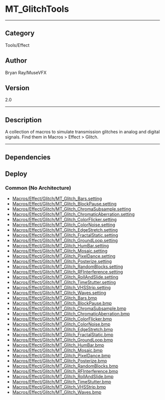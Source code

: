 # MT_GlitchTools
___

## Category
Tools/Effect

## Author
Bryan Ray/MuseVFX

## Version
2.0

___

## Description
<p>A collection of macros to simulate transmission glitches in analog and digital signals. Find them in Macros &gt; Effect &gt; Glitch.</p>
	

___

## Dependencies

## Deploy

### Common (No Architecture)

<ul>
<li><a href="https://gitlab.com/WeSuckLess/Reactor/-/blob/master/Atoms/com.MuseVFX.GlitchTools/Macros/Effect/Glitch/MT_Glitch_Bars.setting?ref_type=heads">Macros/Effect/Glitch/MT_Glitch_Bars.setting</a></li>
<li><a href="https://gitlab.com/WeSuckLess/Reactor/-/blob/master/Atoms/com.MuseVFX.GlitchTools/Macros/Effect/Glitch/MT_Glitch_BlockPause.setting?ref_type=heads">Macros/Effect/Glitch/MT_Glitch_BlockPause.setting</a></li>
<li><a href="https://gitlab.com/WeSuckLess/Reactor/-/blob/master/Atoms/com.MuseVFX.GlitchTools/Macros/Effect/Glitch/MT_Glitch_ChromaSubsample.setting?ref_type=heads">Macros/Effect/Glitch/MT_Glitch_ChromaSubsample.setting</a></li>
<li><a href="https://gitlab.com/WeSuckLess/Reactor/-/blob/master/Atoms/com.MuseVFX.GlitchTools/Macros/Effect/Glitch/MT_Glitch_ChromaticAberration.setting?ref_type=heads">Macros/Effect/Glitch/MT_Glitch_ChromaticAberration.setting</a></li>
<li><a href="https://gitlab.com/WeSuckLess/Reactor/-/blob/master/Atoms/com.MuseVFX.GlitchTools/Macros/Effect/Glitch/MT_Glitch_ColorFlicker.setting?ref_type=heads">Macros/Effect/Glitch/MT_Glitch_ColorFlicker.setting</a></li>
<li><a href="https://gitlab.com/WeSuckLess/Reactor/-/blob/master/Atoms/com.MuseVFX.GlitchTools/Macros/Effect/Glitch/MT_Glitch_ColorNoise.setting?ref_type=heads">Macros/Effect/Glitch/MT_Glitch_ColorNoise.setting</a></li>
<li><a href="https://gitlab.com/WeSuckLess/Reactor/-/blob/master/Atoms/com.MuseVFX.GlitchTools/Macros/Effect/Glitch/MT_Glitch_EdgeStretch.setting?ref_type=heads">Macros/Effect/Glitch/MT_Glitch_EdgeStretch.setting</a></li>
<li><a href="https://gitlab.com/WeSuckLess/Reactor/-/blob/master/Atoms/com.MuseVFX.GlitchTools/Macros/Effect/Glitch/MT_Glitch_FractalStatic.setting?ref_type=heads">Macros/Effect/Glitch/MT_Glitch_FractalStatic.setting</a></li>
<li><a href="https://gitlab.com/WeSuckLess/Reactor/-/blob/master/Atoms/com.MuseVFX.GlitchTools/Macros/Effect/Glitch/MT_Glitch_GroundLoop.setting?ref_type=heads">Macros/Effect/Glitch/MT_Glitch_GroundLoop.setting</a></li>
<li><a href="https://gitlab.com/WeSuckLess/Reactor/-/blob/master/Atoms/com.MuseVFX.GlitchTools/Macros/Effect/Glitch/MT_Glitch_HumBar.setting?ref_type=heads">Macros/Effect/Glitch/MT_Glitch_HumBar.setting</a></li>
<li><a href="https://gitlab.com/WeSuckLess/Reactor/-/blob/master/Atoms/com.MuseVFX.GlitchTools/Macros/Effect/Glitch/MT_Glitch_Mosaic.setting?ref_type=heads">Macros/Effect/Glitch/MT_Glitch_Mosaic.setting</a></li>
<li><a href="https://gitlab.com/WeSuckLess/Reactor/-/blob/master/Atoms/com.MuseVFX.GlitchTools/Macros/Effect/Glitch/MT_Glitch_PixelDance.setting?ref_type=heads">Macros/Effect/Glitch/MT_Glitch_PixelDance.setting</a></li>
<li><a href="https://gitlab.com/WeSuckLess/Reactor/-/blob/master/Atoms/com.MuseVFX.GlitchTools/Macros/Effect/Glitch/MT_Glitch_Posterize.setting?ref_type=heads">Macros/Effect/Glitch/MT_Glitch_Posterize.setting</a></li>
<li><a href="https://gitlab.com/WeSuckLess/Reactor/-/blob/master/Atoms/com.MuseVFX.GlitchTools/Macros/Effect/Glitch/MT_Glitch_RandomBlocks.setting?ref_type=heads">Macros/Effect/Glitch/MT_Glitch_RandomBlocks.setting</a></li>
<li><a href="https://gitlab.com/WeSuckLess/Reactor/-/blob/master/Atoms/com.MuseVFX.GlitchTools/Macros/Effect/Glitch/MT_Glitch_RFInterference.setting?ref_type=heads">Macros/Effect/Glitch/MT_Glitch_RFInterference.setting</a></li>
<li><a href="https://gitlab.com/WeSuckLess/Reactor/-/blob/master/Atoms/com.MuseVFX.GlitchTools/Macros/Effect/Glitch/MT_Glitch_RollAndSlide.setting?ref_type=heads">Macros/Effect/Glitch/MT_Glitch_RollAndSlide.setting</a></li>
<li><a href="https://gitlab.com/WeSuckLess/Reactor/-/blob/master/Atoms/com.MuseVFX.GlitchTools/Macros/Effect/Glitch/MT_Glitch_TimeStutter.setting?ref_type=heads">Macros/Effect/Glitch/MT_Glitch_TimeStutter.setting</a></li>
<li><a href="https://gitlab.com/WeSuckLess/Reactor/-/blob/master/Atoms/com.MuseVFX.GlitchTools/Macros/Effect/Glitch/MT_Glitch_VHSStrip.setting?ref_type=heads">Macros/Effect/Glitch/MT_Glitch_VHSStrip.setting</a></li>
<li><a href="https://gitlab.com/WeSuckLess/Reactor/-/blob/master/Atoms/com.MuseVFX.GlitchTools/Macros/Effect/Glitch/MT_Glitch_Waves.setting?ref_type=heads">Macros/Effect/Glitch/MT_Glitch_Waves.setting</a></li>
<li><a href="https://gitlab.com/WeSuckLess/Reactor/-/blob/master/Atoms/com.MuseVFX.GlitchTools/Macros/Effect/Glitch/MT_Glitch_Bars.bmp?ref_type=heads">Macros/Effect/Glitch/MT_Glitch_Bars.bmp</a></li>
<li><a href="https://gitlab.com/WeSuckLess/Reactor/-/blob/master/Atoms/com.MuseVFX.GlitchTools/Macros/Effect/Glitch/MT_Glitch_BlockPause.bmp?ref_type=heads">Macros/Effect/Glitch/MT_Glitch_BlockPause.bmp</a></li>
<li><a href="https://gitlab.com/WeSuckLess/Reactor/-/blob/master/Atoms/com.MuseVFX.GlitchTools/Macros/Effect/Glitch/MT_Glitch_ChromaSubsample.bmp?ref_type=heads">Macros/Effect/Glitch/MT_Glitch_ChromaSubsample.bmp</a></li>
<li><a href="https://gitlab.com/WeSuckLess/Reactor/-/blob/master/Atoms/com.MuseVFX.GlitchTools/Macros/Effect/Glitch/MT_Glitch_ChromaticAberration.bmp?ref_type=heads">Macros/Effect/Glitch/MT_Glitch_ChromaticAberration.bmp</a></li>
<li><a href="https://gitlab.com/WeSuckLess/Reactor/-/blob/master/Atoms/com.MuseVFX.GlitchTools/Macros/Effect/Glitch/MT_Glitch_ColorFlicker.bmp?ref_type=heads">Macros/Effect/Glitch/MT_Glitch_ColorFlicker.bmp</a></li>
<li><a href="https://gitlab.com/WeSuckLess/Reactor/-/blob/master/Atoms/com.MuseVFX.GlitchTools/Macros/Effect/Glitch/MT_Glitch_ColorNoise.bmp?ref_type=heads">Macros/Effect/Glitch/MT_Glitch_ColorNoise.bmp</a></li>
<li><a href="https://gitlab.com/WeSuckLess/Reactor/-/blob/master/Atoms/com.MuseVFX.GlitchTools/Macros/Effect/Glitch/MT_Glitch_EdgeStretch.bmp?ref_type=heads">Macros/Effect/Glitch/MT_Glitch_EdgeStretch.bmp</a></li>
<li><a href="https://gitlab.com/WeSuckLess/Reactor/-/blob/master/Atoms/com.MuseVFX.GlitchTools/Macros/Effect/Glitch/MT_Glitch_FractalStatic.bmp?ref_type=heads">Macros/Effect/Glitch/MT_Glitch_FractalStatic.bmp</a></li>
<li><a href="https://gitlab.com/WeSuckLess/Reactor/-/blob/master/Atoms/com.MuseVFX.GlitchTools/Macros/Effect/Glitch/MT_Glitch_GroundLoop.bmp?ref_type=heads">Macros/Effect/Glitch/MT_Glitch_GroundLoop.bmp</a></li>
<li><a href="https://gitlab.com/WeSuckLess/Reactor/-/blob/master/Atoms/com.MuseVFX.GlitchTools/Macros/Effect/Glitch/MT_Glitch_HumBar.bmp?ref_type=heads">Macros/Effect/Glitch/MT_Glitch_HumBar.bmp</a></li>
<li><a href="https://gitlab.com/WeSuckLess/Reactor/-/blob/master/Atoms/com.MuseVFX.GlitchTools/Macros/Effect/Glitch/MT_Glitch_Mosaic.bmp?ref_type=heads">Macros/Effect/Glitch/MT_Glitch_Mosaic.bmp</a></li>
<li><a href="https://gitlab.com/WeSuckLess/Reactor/-/blob/master/Atoms/com.MuseVFX.GlitchTools/Macros/Effect/Glitch/MT_Glitch_PixelDance.bmp?ref_type=heads">Macros/Effect/Glitch/MT_Glitch_PixelDance.bmp</a></li>
<li><a href="https://gitlab.com/WeSuckLess/Reactor/-/blob/master/Atoms/com.MuseVFX.GlitchTools/Macros/Effect/Glitch/MT_Glitch_Posterize.bmp?ref_type=heads">Macros/Effect/Glitch/MT_Glitch_Posterize.bmp</a></li>
<li><a href="https://gitlab.com/WeSuckLess/Reactor/-/blob/master/Atoms/com.MuseVFX.GlitchTools/Macros/Effect/Glitch/MT_Glitch_RandomBlocks.bmp?ref_type=heads">Macros/Effect/Glitch/MT_Glitch_RandomBlocks.bmp</a></li>
<li><a href="https://gitlab.com/WeSuckLess/Reactor/-/blob/master/Atoms/com.MuseVFX.GlitchTools/Macros/Effect/Glitch/MT_Glitch_RFInterference.bmp?ref_type=heads">Macros/Effect/Glitch/MT_Glitch_RFInterference.bmp</a></li>
<li><a href="https://gitlab.com/WeSuckLess/Reactor/-/blob/master/Atoms/com.MuseVFX.GlitchTools/Macros/Effect/Glitch/MT_Glitch_RollAndSlide.bmp?ref_type=heads">Macros/Effect/Glitch/MT_Glitch_RollAndSlide.bmp</a></li>
<li><a href="https://gitlab.com/WeSuckLess/Reactor/-/blob/master/Atoms/com.MuseVFX.GlitchTools/Macros/Effect/Glitch/MT_Glitch_TimeStutter.bmp?ref_type=heads">Macros/Effect/Glitch/MT_Glitch_TimeStutter.bmp</a></li>
<li><a href="https://gitlab.com/WeSuckLess/Reactor/-/blob/master/Atoms/com.MuseVFX.GlitchTools/Macros/Effect/Glitch/MT_Glitch_VHSStrip.bmp?ref_type=heads">Macros/Effect/Glitch/MT_Glitch_VHSStrip.bmp</a></li>
<li><a href="https://gitlab.com/WeSuckLess/Reactor/-/blob/master/Atoms/com.MuseVFX.GlitchTools/Macros/Effect/Glitch/MT_Glitch_Waves.bmp?ref_type=heads">Macros/Effect/Glitch/MT_Glitch_Waves.bmp</a></li>
</ul>

